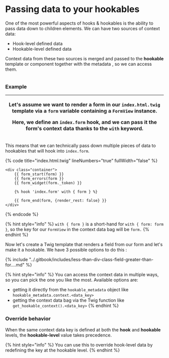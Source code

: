 # Passing data to your hookables

One of the most powerful aspects of hooks & hookables is the ability to pass data down to children elements. We can have two sources of context data:

* Hook-level defined data
* Hookable-level defined data

Context data from these two sources is merged and passed to the **hookable** template or component together with the metadata , so we can access them.

<div data-full-width="false"><figure><img src="../.gitbook/assets/image (1).png" alt=""><figcaption></figcaption></figure></div>

### Example

| <p>Let's assume we want to render a form in our <code>index.html.twig</code> template via a <code>form</code> variable containing a <code>FormView</code> instance.</p><p>Here, we define an <strong><code>index.form</code></strong> hook, and we can pass it the form's context data thanks to the <code>with</code> keyword.</p> |
| ----------------------------------------------------------------------------------------------------------------------------------------------------------------------------------------------------------------------------------------------------------------------------------------------------------------------------------- |

This means that we can technically pass down multiple pieces of data to hookables that will hook into `index.form`.

{% code title="index.html.twig" lineNumbers="true" fullWidth="false" %}
```twig
<div class="container">
    {{ form_start(form) }}
    {{ form_errors(form }}
    {{ form_widget(form._token) }}
    
    {% hook 'index.form' with { form } %}
    
    {{ form_end(form, {render_rest: false} }}
</div>
```
{% endcode %}

{% hint style="info" %}
`with { form }` is a short-hand for `with { form: form }`, so the key for our `FormView` in the context data bag will be `form.`
{% endhint %}

Now let's create a Twig template that renders a field from our form and let's make it a hookable. We have 3 possible options to do this :&#x20;

{% include "../.gitbook/includes/less-than-div-class-field-greater-than-for....md" %}

{% hint style="info" %}
You can access the context data in multiple ways, so you can pick the one you like the most. Available options are:

* getting it directly from the `hookable_metadata` object like `hookable_metadata.context.<data_key>`
* getting the context data bag via the Twig function like `get_hookable_context().<data_key>`
{% endhint %}

### Override behavior

When the same context data key is defined at both the **hook** and **hookable** levels, the **hookable-level** value takes precedence.

{% hint style="info" %}
You can use this to override hook-level data by redefining the key at the hookable level.
{% endhint %}
